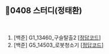 ## 📘0408 스터디(정태환)
</br>

1. [백준] G1_13460_구슬탈출2 [[정답코드](Main_bj_G1_13460_구슬탈출2.java)]
2. [백준] G5_14503_로봇청소기 [[정답코드](Main_bj_G5_14503_로봇청소기.java)]
